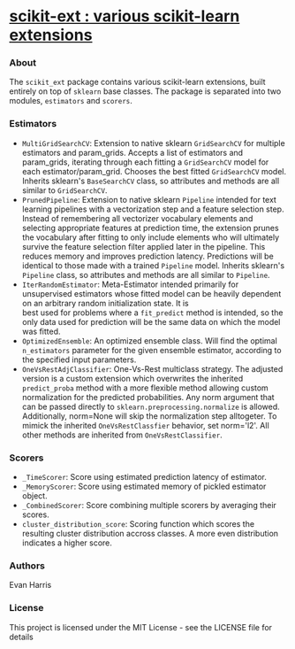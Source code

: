 # [scikit-ext : various scikit-learn extensions](https://pypi.python.org/pypi/scikit-ext)

### About
The `scikit_ext` package contains various scikit-learn extensions, built entirely on top of `sklearn` base classes.  The package is separated into two modules, `estimators` and `scorers`.  

### Estimators
- `MultiGridSearchCV`: Extension to native sklearn `GridSearchCV` for multiple estimators and param_grids. Accepts a list
    of estimators and param_grids, iterating through each fitting 
    a `GridSearchCV` model for each estimator/param_grid. Chooses
    the best fitted `GridSearchCV` model. Inherits sklearn's `BaseSearchCV`
    class, so attributes and methods are all similar to `GridSearchCV`.
- `PrunedPipeline`: Extension to native sklearn `Pipeline` intended for text learning pipelines
    with a vectorization step and a feature selection step. Instead of remembering all
    vectorizer vocabulary elements and selecting appropriate features at prediction time,
    the extension prunes the vocabulary after fitting to only include elements who will
    ultimately survive the feature selection filter applied later in the pipeline. This reduces
    memory and improves prediction latency. Predictions will be identical to those made
    with a trained `Pipeline` model. Inherits sklearn's `Pipeline`
    class, so attributes and methods are all similar to `Pipeline`.
- `IterRandomEstimator`: Meta-Estimator intended primarily for unsupervised 
    estimators whose fitted model can be heavily dependent
    on an arbitrary random initialization state.  It is   
    best used for problems where a `fit_predict` method
    is intended, so the only data used for prediction will be
    the same data on which the model was fitted.
- `OptimizedEnsemble`: An optimized ensemble class. Will find the optimal `n_estimators`
    parameter for the given ensemble estimator, according to the
    specified input parameters.
- `OneVsRestAdjClassifier`: One-Vs-Rest multiclass strategy.  The adjusted version is a custom 
    extension which overwrites the inherited `predict_proba` method with
    a more flexible method allowing custom normalization for the predicted probabilities. Any norm
    argument that can be passed directly to `sklearn.preprocessing.normalize` is allowed. Additionally,
    norm=None will skip the normalization step alltogeter. To mimick the inherited `OneVsRestClassfier`
    behavior, set norm='l2'. All other methods are inherited from `OneVsRestClassifier`.
    
### Scorers
- `_TimeScorer`: Score using estimated prediction latency of estimator.
- `_MemoryScorer`: Score using estimated memory of pickled estimator object.
- `_CombinedScorer`: Score combining multiple scorers by averaging their scores.
- `cluster_distribution_score`: Scoring function which scores the resulting cluster distribution accross classes. 
    A more even distribution indicates a higher score.

### Authors

Evan Harris 

### License

This project is licensed under the MIT License - see the LICENSE file for details
